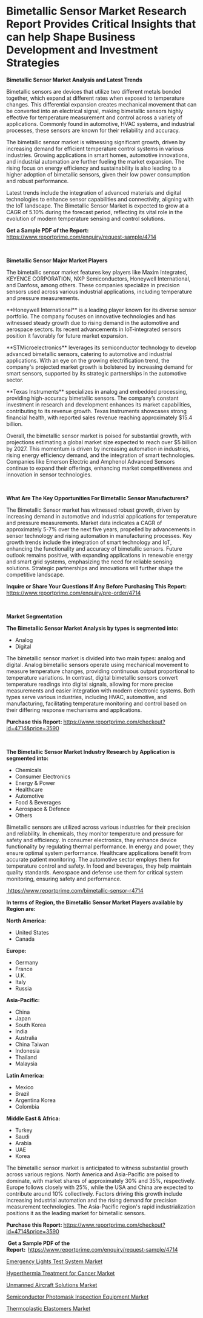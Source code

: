 <p><h1>Bimetallic Sensor Market Research Report Provides Critical Insights that can help Shape Business Development and Investment Strategies</h1></p><p><strong>Bimetallic Sensor Market Analysis and Latest Trends</strong></p>
<p><p>Bimetallic sensors are devices that utilize two different metals bonded together, which expand at different rates when exposed to temperature changes. This differential expansion creates mechanical movement that can be converted into an electrical signal, making bimetallic sensors highly effective for temperature measurement and control across a variety of applications. Commonly found in automotive, HVAC systems, and industrial processes, these sensors are known for their reliability and accuracy.</p><p>The bimetallic sensor market is witnessing significant growth, driven by increasing demand for efficient temperature control systems in various industries. Growing applications in smart homes, automotive innovations, and industrial automation are further fueling the market expansion. The rising focus on energy efficiency and sustainability is also leading to a higher adoption of bimetallic sensors, given their low power consumption and robust performance.</p><p>Latest trends include the integration of advanced materials and digital technologies to enhance sensor capabilities and connectivity, aligning with the IoT landscape. The Bimetallic Sensor Market is expected to grow at a CAGR of 5.10% during the forecast period, reflecting its vital role in the evolution of modern temperature sensing and control solutions.</p></p>
<p><strong>Get a Sample PDF of the Report:&nbsp;</strong> <a href="https://www.reportprime.com/enquiry/request-sample/4714?utm_campaign=1835&utm_medium=2&utm_source=Github&utm_content=ia&utm_term=27112024&utm_id=bimetallic-sensor">https://www.reportprime.com/enquiry/request-sample/4714</a></p>
<p>&nbsp;</p>
<p><strong>Bimetallic Sensor Major Market Players</strong></p>
<p><p>The bimetallic sensor market features key players like Maxim Integrated, KEYENCE CORPORATION, NXP Semiconductors, Honeywell International, and Danfoss, among others. These companies specialize in precision sensors used across various industrial applications, including temperature and pressure measurements.</p><p>**Honeywell International** is a leading player known for its diverse sensor portfolio. The company focuses on innovative technologies and has witnessed steady growth due to rising demand in the automotive and aerospace sectors. Its recent advancements in IoT-integrated sensors position it favorably for future market expansion.</p><p>**STMicroelectronics** leverages its semiconductor technology to develop advanced bimetallic sensors, catering to automotive and industrial applications. With an eye on the growing electrification trend, the company's projected market growth is bolstered by increasing demand for smart sensors, supported by its strategic partnerships in the automotive sector.</p><p>**Texas Instruments** specializes in analog and embedded processing, providing high-accuracy bimetallic sensors. The company’s constant investment in research and development enhances its market capabilities, contributing to its revenue growth. Texas Instruments showcases strong financial health, with reported sales revenue reaching approximately $15.4 billion.</p><p>Overall, the bimetallic sensor market is poised for substantial growth, with projections estimating a global market size expected to reach over $5 billion by 2027. This momentum is driven by increasing automation in industries, rising energy efficiency demand, and the integration of smart technologies. Companies like Emerson Electric and Amphenol Advanced Sensors continue to expand their offerings, enhancing market competitiveness and innovation in sensor technologies.</p></p>
<p>&nbsp;</p>
<p><strong>What Are The Key Opportunities For Bimetallic Sensor Manufacturers?</strong></p>
<p><p>The Bimetallic Sensor market has witnessed robust growth, driven by increasing demand in automotive and industrial applications for temperature and pressure measurements. Market data indicates a CAGR of approximately 5-7% over the next five years, propelled by advancements in sensor technology and rising automation in manufacturing processes. Key growth trends include the integration of smart technology and IoT, enhancing the functionality and accuracy of bimetallic sensors. Future outlook remains positive, with expanding applications in renewable energy and smart grid systems, emphasizing the need for reliable sensing solutions. Strategic partnerships and innovations will further shape the competitive landscape.</p></p>
<p><strong>Inquire or Share Your Questions If Any Before Purchasing This Report:</strong> <a href="https://www.reportprime.com/enquiry/pre-order/4714?utm_campaign=1835&utm_medium=2&utm_source=Github&utm_content=ia&utm_term=27112024&utm_id=bimetallic-sensor">https://www.reportprime.com/enquiry/pre-order/4714</a></p>
<p>&nbsp;</p>
<p><strong>Market Segmentation</strong></p>
<p><strong>The Bimetallic Sensor Market Analysis by types is segmented into:</strong></p>
<p><ul><li>Analog</li><li>Digital</li></ul></p>
<p><p>The bimetallic sensor market is divided into two main types: analog and digital. Analog bimetallic sensors operate using mechanical movement to measure temperature changes, providing continuous output proportional to temperature variations. In contrast, digital bimetallic sensors convert temperature readings into digital signals, allowing for more precise measurements and easier integration with modern electronic systems. Both types serve various industries, including HVAC, automotive, and manufacturing, facilitating temperature monitoring and control based on their differing response mechanisms and applications.</p></p>
<p><strong>Purchase this Report:&nbsp;</strong><a href="https://www.reportprime.com/checkout?id=4714&price=3590&utm_campaign=1835&utm_medium=2&utm_source=Github&utm_content=ia&utm_term=27112024&utm_id=bimetallic-sensor">https://www.reportprime.com/checkout?id=4714&price=3590</a></p>
<p>&nbsp;</p>
<p><strong>The Bimetallic Sensor Market Industry Research by Application is segmented into:</strong></p>
<p><ul><li>Chemicals</li><li>Consumer Electronics</li><li>Energy & Power</li><li>Healthcare</li><li>Automotive</li><li>Food & Beverages</li><li>Aerospace & Defence</li><li>Others</li></ul></p>
<p><p>Bimetallic sensors are utilized across various industries for their precision and reliability. In chemicals, they monitor temperature and pressure for safety and efficiency. In consumer electronics, they enhance device functionality by regulating thermal performance. In energy and power, they ensure optimal system performance. Healthcare applications benefit from accurate patient monitoring. The automotive sector employs them for temperature control and safety. In food and beverages, they help maintain quality standards. Aerospace and defense use them for critical system monitoring, ensuring safety and performance.</p></p>
<p><a href="https://www.reportprime.com/bimetallic-sensor-r4714?utm_campaign=1835&utm_medium=2&utm_source=Github&utm_content=ia&utm_term=27112024&utm_id=bimetallic-sensor">&nbsp;https://www.reportprime.com/bimetallic-sensor-r4714</a></p>
<p><strong>In terms of Region, the Bimetallic Sensor Market Players available by Region are:</strong></p>
<p>
    <p> <strong> North America: </strong>
        <ul>
            <li>United States</li>
            <li>Canada</li>
        </ul>
        </p> 
    <p> <strong> Europe: </strong>
        <ul>
            <li>Germany</li>
            <li>France</li>
            <li>U.K.</li>
            <li>Italy</li>
            <li>Russia</li>
        </ul>
        </p> 
    <p> <strong> Asia-Pacific: </strong>
        <ul>
            <li>China</li>
            <li>Japan</li>
            <li>South Korea</li>
            <li>India</li>
            <li>Australia</li>
            <li>China Taiwan</li>
            <li>Indonesia</li>
            <li>Thailand</li>
            <li>Malaysia</li>
        </ul>
        </p> 
    <p> <strong> Latin America: </strong>
        <ul>
            <li>Mexico</li>
            <li>Brazil</li>
            <li>Argentina Korea</li>
            <li>Colombia</li>
        </ul>
        </p> 
    <p> <strong> Middle East & Africa: </strong>
        <ul>
            <li>Turkey</li>
            <li>Saudi</li>
            <li>Arabia</li>
            <li>UAE</li>
            <li>Korea</li>
        </ul>
    </p>
    </p>
<p><p>The bimetallic sensor market is anticipated to witness substantial growth across various regions. North America and Asia-Pacific are poised to dominate, with market shares of approximately 30% and 35%, respectively. Europe follows closely with 25%, while the USA and China are expected to contribute around 10% collectively. Factors driving this growth include increasing industrial automation and the rising demand for precision measurement technologies. The Asia-Pacific region's rapid industrialization positions it as the leading market for bimetallic sensors.</p></p>
<p><strong>Purchase this Report: </strong><a href="https://www.reportprime.com/checkout?id=4714&price=3590&utm_campaign=1835&utm_medium=2&utm_source=Github&utm_content=ia&utm_term=27112024&utm_id=bimetallic-sensor">https://www.reportprime.com/checkout?id=4714&price=3590</a></p>
<p>&nbsp;<strong>Get a Sample PDF of the Report:&nbsp;&nbsp;</strong><a href="https://www.reportprime.com/enquiry/request-sample/4714?utm_campaign=1835&utm_medium=2&utm_source=Github&utm_content=ia&utm_term=27112024&utm_id=bimetallic-sensor">https://www.reportprime.com/enquiry/request-sample/4714</a></p>
<p><strong></strong></p>
<p><p><a href="https://issuu.com/reportprime-2/docs/emergency-lights-test-system-market_316d3a3ae9c2f5?utm_campaign=1835&utm_medium=2&utm_source=Github&utm_content=ia&utm_term=27112024&utm_id=bimetallic-sensor">Emergency Lights Test System Market</a></p><p><a href="https://www.linkedin.com/pulse/pulse-hyperthermia-treatment-cancer-rhythms-change-market-9y2ef?utm_campaign=1835&utm_medium=2&utm_source=Github&utm_content=ia&utm_term=27112024&utm_id=bimetallic-sensor">Hyperthermia Treatment for Cancer Market</a></p><p><a href="https://issuu.com/reportprime-2/docs/unmanned-aircraft-solutions-market-_0ebf599c39ea00?utm_campaign=1835&utm_medium=2&utm_source=Github&utm_content=ia&utm_term=27112024&utm_id=bimetallic-sensor">Unmanned Aircraft Solutions Market</a></p><p><a href="https://github.com/XavierTyler76/Market-Research-Report-List-1/blob/main/semiconductor-photomask-inspection-equipment-market.md?utm_campaign=1835&utm_medium=2&utm_source=Github&utm_content=ia&utm_term=27112024&utm_id=bimetallic-sensor">Semiconductor Photomask Inspection Equipment Market</a></p><p><a href="https://www.linkedin.com/pulse/financial-overview-market-analysis-thermoplastic-elastomers-hs5tf?utm_campaign=1835&utm_medium=2&utm_source=Github&utm_content=ia&utm_term=27112024&utm_id=bimetallic-sensor">Thermoplastic Elastomers Market</a></p></p>